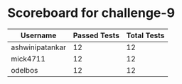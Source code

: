 # Scoreboard for challenge-9
| Username   | Passed Tests | Total Tests |
|------------|--------------|-------------|
| ashwinipatankar | 12 | 12 |
| mick4711 | 12 | 12 |
| odelbos | 12 | 12 |
